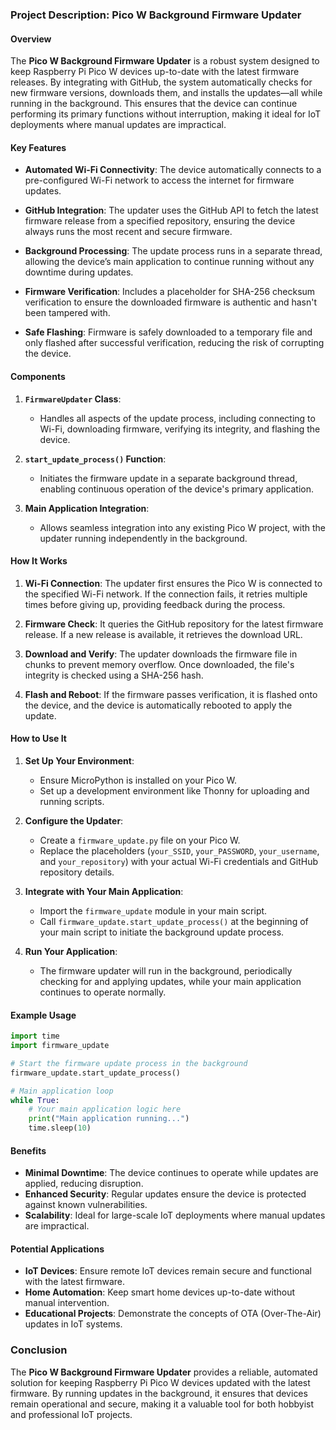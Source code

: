 ### Project Description: Pico W Background Firmware Updater

#### Overview
The **Pico W Background Firmware Updater** is a robust system designed to keep Raspberry Pi Pico W devices up-to-date with the latest firmware releases. By integrating with GitHub, the system automatically checks for new firmware versions, downloads them, and installs the updates—all while running in the background. This ensures that the device can continue performing its primary functions without interruption, making it ideal for IoT deployments where manual updates are impractical.

#### Key Features

- **Automated Wi-Fi Connectivity**: The device automatically connects to a pre-configured Wi-Fi network to access the internet for firmware updates.
  
- **GitHub Integration**: The updater uses the GitHub API to fetch the latest firmware release from a specified repository, ensuring the device always runs the most recent and secure firmware.

- **Background Processing**: The update process runs in a separate thread, allowing the device’s main application to continue running without any downtime during updates.

- **Firmware Verification**: Includes a placeholder for SHA-256 checksum verification to ensure the downloaded firmware is authentic and hasn't been tampered with.

- **Safe Flashing**: Firmware is safely downloaded to a temporary file and only flashed after successful verification, reducing the risk of corrupting the device.

#### Components

1. **`FirmwareUpdater` Class**: 
   - Handles all aspects of the update process, including connecting to Wi-Fi, downloading firmware, verifying its integrity, and flashing the device.
   
2. **`start_update_process()` Function**: 
   - Initiates the firmware update in a separate background thread, enabling continuous operation of the device's primary application.

3. **Main Application Integration**: 
   - Allows seamless integration into any existing Pico W project, with the updater running independently in the background.

#### How It Works

1. **Wi-Fi Connection**: The updater first ensures the Pico W is connected to the specified Wi-Fi network. If the connection fails, it retries multiple times before giving up, providing feedback during the process.

2. **Firmware Check**: It queries the GitHub repository for the latest firmware release. If a new release is available, it retrieves the download URL.

3. **Download and Verify**: The updater downloads the firmware file in chunks to prevent memory overflow. Once downloaded, the file's integrity is checked using a SHA-256 hash.

4. **Flash and Reboot**: If the firmware passes verification, it is flashed onto the device, and the device is automatically rebooted to apply the update.

#### How to Use It

1. **Set Up Your Environment**:
   - Ensure MicroPython is installed on your Pico W.
   - Set up a development environment like Thonny for uploading and running scripts.

2. **Configure the Updater**:
   - Create a `firmware_update.py` file on your Pico W.
   - Replace the placeholders (`your_SSID`, `your_PASSWORD`, `your_username`, and `your_repository`) with your actual Wi-Fi credentials and GitHub repository details.

3. **Integrate with Your Main Application**:
   - Import the `firmware_update` module in your main script.
   - Call `firmware_update.start_update_process()` at the beginning of your main script to initiate the background update process.

4. **Run Your Application**:
   - The firmware updater will run in the background, periodically checking for and applying updates, while your main application continues to operate normally.

#### Example Usage

```python
import time
import firmware_update

# Start the firmware update process in the background
firmware_update.start_update_process()

# Main application loop
while True:
    # Your main application logic here
    print("Main application running...")
    time.sleep(10)
```

#### Benefits

- **Minimal Downtime**: The device continues to operate while updates are applied, reducing disruption.
- **Enhanced Security**: Regular updates ensure the device is protected against known vulnerabilities.
- **Scalability**: Ideal for large-scale IoT deployments where manual updates are impractical.

#### Potential Applications

- **IoT Devices**: Ensure remote IoT devices remain secure and functional with the latest firmware.
- **Home Automation**: Keep smart home devices up-to-date without manual intervention.
- **Educational Projects**: Demonstrate the concepts of OTA (Over-The-Air) updates in IoT systems.

### Conclusion

The **Pico W Background Firmware Updater** provides a reliable, automated solution for keeping Raspberry Pi Pico W devices updated with the latest firmware. By running updates in the background, it ensures that devices remain operational and secure, making it a valuable tool for both hobbyist and professional IoT projects.
